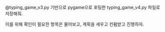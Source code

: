 @typing_game_v3.py 기반으로 pygame으로 포팅한 typing_game_v4.py 파일로 저장해줘.

이를 위해 확인이 필요한 항목은 물어보고, 계획을 세우고 컨펌받고 진행하자.

